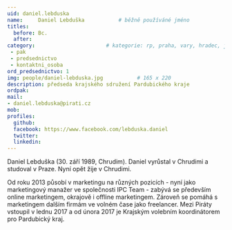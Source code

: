 ```yaml
---
uid: daniel.lebduska
name:     Daniel Lebduška      		# běžně používáné jméno
titles:
  before: Bc.
  after:
category:                 		# kategorie: rp, praha, vary, hradec, jmk, senat
 - pak
 - predsednictvo
 - kontaktni_osoba
ord_predsednictvo: 1
img: people/daniel-lebduska.jpg           # 165 x 220
description: předseda krajského sdružení Pardubického kraje			
ordpak:
mail:
- daniel.lebduska@pirati.cz
mob:
profiles:
  github:
  facebook: https://www.facebook.com/lebduska.daniel
  twitter:
  linkedin:
---
```


Daniel Lebduška (30. září 1989, Chrudim). Daniel vyrůstal v Chrudimi a studoval v Praze. Nyní opět žije v Chrudimi.

Od roku 2013 působí v marketingu na různých pozicích - nyní jako marketingový manažer ve společnosti IPC Team - zabývá se především online marketingem, okrajově i offline marketingem. Zároveň se pomáhá s marketingem dalším firmám ve volném čase jako freelancer. Mezi Piráty vstoupil v lednu 2017 a od února 2017 je Krajským volebním koordinátorem pro Pardubický kraj.
